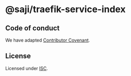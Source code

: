@saji/traefik-service-index
===========================


Code of conduct
---------------

We have adapted [Contributor Covenant](./CODE_OF_CONDUCT.md).


License
-------

Licensed under [ISC](./LICENSE).
